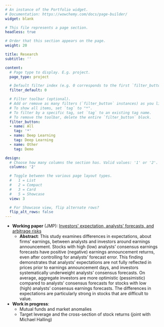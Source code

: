 ```yaml
---
# An instance of the Portfolio widget.
# Documentation: https://wowchemy.com/docs/page-builder/
widget: blank

# This file represents a page section.
headless: true

# Order that this section appears on the page.
weight: 20

title: Research
subtitle: ''

content:
  # Page type to display. E.g. project.
  page_type: project

  # Default filter index (e.g. 0 corresponds to the first `filter_button` instance below).
  filter_default: 0

  # Filter toolbar (optional).
  # Add or remove as many filters (`filter_button` instances) as you like.
  # To show all items, set `tag` to "*".
  # To filter by a specific tag, set `tag` to an existing tag name.
  # To remove the toolbar, delete the entire `filter_button` block.
  filter_button:
  - name: All
    tag: '*'
  - name: Deep Learning
    tag: Deep Learning
  - name: Other
    tag: Demo

design:
  # Choose how many columns the section has. Valid values: '1' or '2'.
  columns: '2'

  # Toggle between the various page layout types.
  #   1 = List
  #   2 = Compact
  #   3 = Card
  #   5 = Showcase
  view: 3

  # For Showcase view, flip alternate rows?
  flip_alt_rows: false
---
```


- **Working paper** (JMP): [Investors' expectation, analysts' forecasts, and arbitrage risks](https://www.google.com/)
  - **Abstract**: This study examines differences in expectations, about firms’ earnings, between analysts and investors around earnings announcement. Stocks with high (low) analysts’ consensus earnings forecasts have positive (negative) earnings announcement returns, even after controlling for analysts’ forecast error. This finding demonstrates that analysts’ expectations are not fully reflected in prices prior to earnings announcement days, and investors systematically underweight analysts’ consensus forecasts. On average, aggregate investors are more optimistic (pessimistic) compared to analysts’ consensus forecasts for stocks with low (high) analysts’ consensus earnings forecasts. The differences in expectations are particularly strong in stocks that are difficult to value.
- **Work in progress**:
  - Mutual funds and market anomalies
  - Target leverage and the cross-section of stock returns (joint with Michael Halling)
